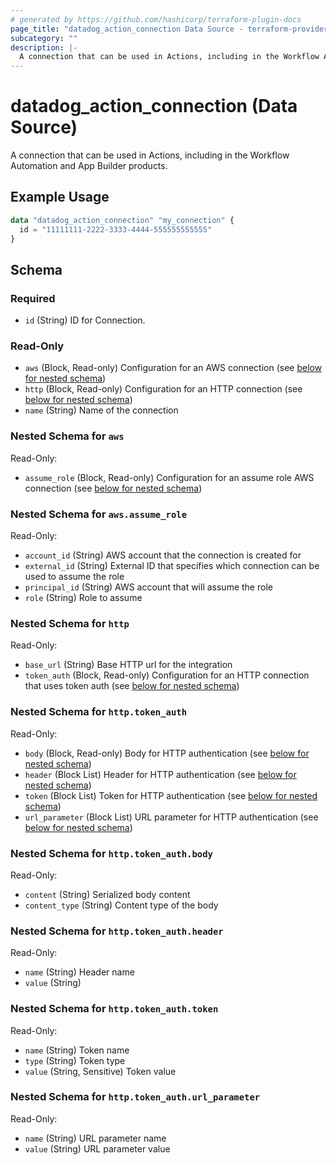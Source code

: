 ```yaml
---
# generated by https://github.com/hashicorp/terraform-plugin-docs
page_title: "datadog_action_connection Data Source - terraform-provider-datadog"
subcategory: ""
description: |-
  A connection that can be used in Actions, including in the Workflow Automation and App Builder products.
---
```


# datadog_action_connection (Data Source)

A connection that can be used in Actions, including in the Workflow Automation and App Builder products.

## Example Usage

```terraform
data "datadog_action_connection" "my_connection" {
  id = "11111111-2222-3333-4444-555555555555"
}
```

<!-- schema generated by tfplugindocs -->
## Schema

### Required

- `id` (String) ID for Connection.

### Read-Only

- `aws` (Block, Read-only) Configuration for an AWS connection (see [below for nested schema](#nestedblock--aws))
- `http` (Block, Read-only) Configuration for an HTTP connection (see [below for nested schema](#nestedblock--http))
- `name` (String) Name of the connection

<a id="nestedblock--aws"></a>
### Nested Schema for `aws`

Read-Only:

- `assume_role` (Block, Read-only) Configuration for an assume role AWS connection (see [below for nested schema](#nestedblock--aws--assume_role))

<a id="nestedblock--aws--assume_role"></a>
### Nested Schema for `aws.assume_role`

Read-Only:

- `account_id` (String) AWS account that the connection is created for
- `external_id` (String) External ID that specifies which connection can be used to assume the role
- `principal_id` (String) AWS account that will assume the role
- `role` (String) Role to assume



<a id="nestedblock--http"></a>
### Nested Schema for `http`

Read-Only:

- `base_url` (String) Base HTTP url for the integration
- `token_auth` (Block, Read-only) Configuration for an HTTP connection that uses token auth (see [below for nested schema](#nestedblock--http--token_auth))

<a id="nestedblock--http--token_auth"></a>
### Nested Schema for `http.token_auth`

Read-Only:

- `body` (Block, Read-only) Body for HTTP authentication (see [below for nested schema](#nestedblock--http--token_auth--body))
- `header` (Block List) Header for HTTP authentication (see [below for nested schema](#nestedblock--http--token_auth--header))
- `token` (Block List) Token for HTTP authentication (see [below for nested schema](#nestedblock--http--token_auth--token))
- `url_parameter` (Block List) URL parameter for HTTP authentication (see [below for nested schema](#nestedblock--http--token_auth--url_parameter))

<a id="nestedblock--http--token_auth--body"></a>
### Nested Schema for `http.token_auth.body`

Read-Only:

- `content` (String) Serialized body content
- `content_type` (String) Content type of the body


<a id="nestedblock--http--token_auth--header"></a>
### Nested Schema for `http.token_auth.header`

Read-Only:

- `name` (String) Header name
- `value` (String)


<a id="nestedblock--http--token_auth--token"></a>
### Nested Schema for `http.token_auth.token`

Read-Only:

- `name` (String) Token name
- `type` (String) Token type
- `value` (String, Sensitive) Token value


<a id="nestedblock--http--token_auth--url_parameter"></a>
### Nested Schema for `http.token_auth.url_parameter`

Read-Only:

- `name` (String) URL parameter name
- `value` (String) URL parameter value
